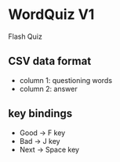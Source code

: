 # WordQuiz V1
Flash Quiz

## CSV data format
- column 1: questioning words
- column 2: answer

## key bindings
- Good -> F key
- Bad -> J key
- Next -> Space key
